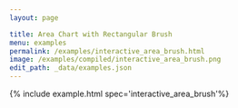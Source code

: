 ```yaml
---
layout: page

title: Area Chart with Rectangular Brush
menu: examples
permalink: /examples/interactive_area_brush.html
image: /examples/compiled/interactive_area_brush.png
edit_path: _data/examples.json
---
```




{% include example.html spec='interactive_area_brush'%}
